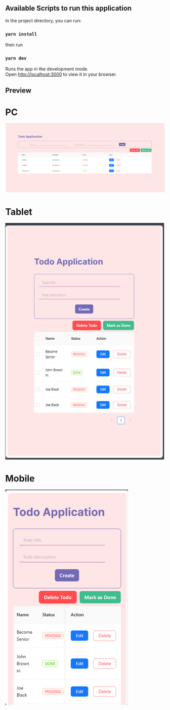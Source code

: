 ## Available Scripts to run this application

In the project directory, you can run:

### `yarn install`

then run

### `yarn dev`

Runs the app in the development mode.\
Open [http://localhost:3000](http://localhost:3000) to view it in your browser.

## Preview

# PC

![image](./public/1.jpg)

# Tablet

![image](./public/2.jpg)

# Mobile

![image](./public/3.png)
